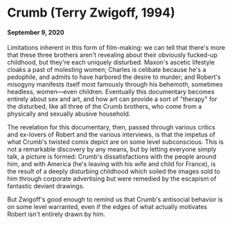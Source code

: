 # Crumb (Terry Zwigoff, 1994)
#### September 9, 2020
Limitations inherent in this form of film-making: we can tell that there's more that these three brothers aren't revealing about their obviously fucked-up childhood, but they're each uniquely disturbed. Maxon's ascetic lifestyle cloaks a past of molesting women; Charles is celibate because he's a pedophile, and admits to have harbored the desire to murder; and Robert's misogyny manifests itself most famously through his behemoth, sometimes headless, women––even children. Eventually this documentary becomes entirely about sex and art, and how art can provide a sort of "therapy" for the disturbed, like all three of the Crumb brothers, who come from a physically and sexually abusive household.

The revelation for this documentary, then, passed through various critics and ex-lovers of Robert and the various interviews, is that the impetus of what Crumb's twisted comix depict are on some level subconscious. This is not a remarkable discovery by any means, but by letting everyone simply talk, a picture is formed: Crumb's dissatisfactions with the people around him, and with America (he's leaving with his wife and child for France), is the result of a deeply disturbing childhood which soiled the images sold to him through corporate advertising but were remedied by the escapism of fantastic deviant drawings.

But Zwigoff's good enough to remind us that Crumb's antisocial behavior is on some level warranted, even if the edges of what actually motivates Robert isn't entirely drawn by him.